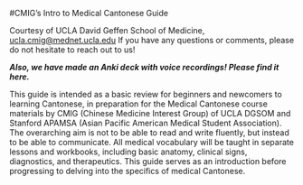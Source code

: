 #CMIG’s Intro to Medical Cantonese Guide


Courtesy of UCLA David Geffen School of Medicine, ucla.cmig@mednet.ucla.edu
If you have any questions or comments, please do not hesitate to reach out to us!

***Also, we have made an Anki deck with voice recordings! Please find it here.***   

This guide is intended as a basic review for beginners and newcomers to learning Cantonese, in preparation for the Medical Cantonese course materials by CMIG (Chinese Medicine Interest Group) of UCLA DGSOM and Stanford APAMSA (Asian Pacific American Medical Student Association). The overarching aim is not to be able to read and write fluently, but instead to be able to communicate. 
All medical vocabulary will be taught in separate lessons and workbooks, including basic anatomy, clinical signs, diagnostics, and therapeutics. This guide serves as an introduction before progressing to delving into the specifics of medical Cantonese.

